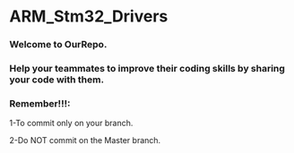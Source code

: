# ARM_Stm32_Drivers
### Welcome to OurRepo.
### Help your teammates  to improve their coding skills by sharing your code with them.
### Remember!!!:

1-To commit only on your branch.  

2-Do NOT commit on the Master branch.   

